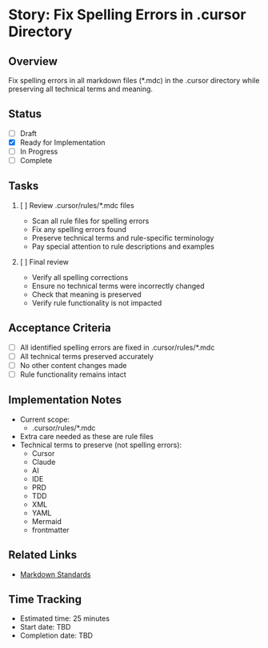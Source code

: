 # Story: Fix Spelling Errors in .cursor Directory

## Overview
Fix spelling errors in all markdown files (*.mdc) in the .cursor directory while preserving all technical terms and meaning.

## Status
- [ ] Draft
- [x] Ready for Implementation
- [ ] In Progress
- [ ] Complete

## Tasks
1. [ ] Review .cursor/rules/*.mdc files
   - Scan all rule files for spelling errors
   - Fix any spelling errors found
   - Preserve technical terms and rule-specific terminology
   - Pay special attention to rule descriptions and examples

2. [ ] Final review
   - Verify all spelling corrections
   - Ensure no technical terms were incorrectly changed
   - Check that meaning is preserved
   - Verify rule functionality is not impacted

## Acceptance Criteria
- [ ] All identified spelling errors are fixed in .cursor/rules/*.mdc
- [ ] All technical terms preserved accurately
- [ ] No other content changes made
- [ ] Rule functionality remains intact

## Implementation Notes
- Current scope:
  - .cursor/rules/*.mdc
- Extra care needed as these are rule files
- Technical terms to preserve (not spelling errors):
  - Cursor
  - Claude
  - AI
  - IDE
  - PRD
  - TDD
  - XML
  - YAML
  - Mermaid
  - frontmatter
  
## Related Links
- [Markdown Standards](../../.cursor/rules/400-md-docs.mdc)

## Time Tracking
- Estimated time: 25 minutes
- Start date: TBD
- Completion date: TBD 
